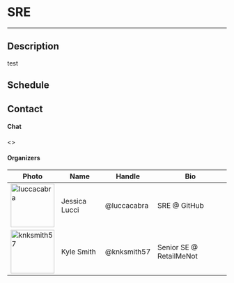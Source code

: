# SRE
___
## Description
test
## Schedule

## Contact
#### Chat
<>
#### Organizers
| Photo | Name | Handle | Bio |
| ----- | ---- | ------ | --- |
| <img src="https://avatars0.githubusercontent.com/u/1678823?s=460&v=4" width="100" height="100" alt="luccacabra"> | Jessica Lucci | @luccacabra | SRE @ GitHub |
| <img src="https://avatars0.githubusercontent.com/u/796851?s=460&v=4" width="100" height="100" alt="knksmith57"/> | Kyle Smith | @knksmith57 | Senior SE @ RetailMeNot |

